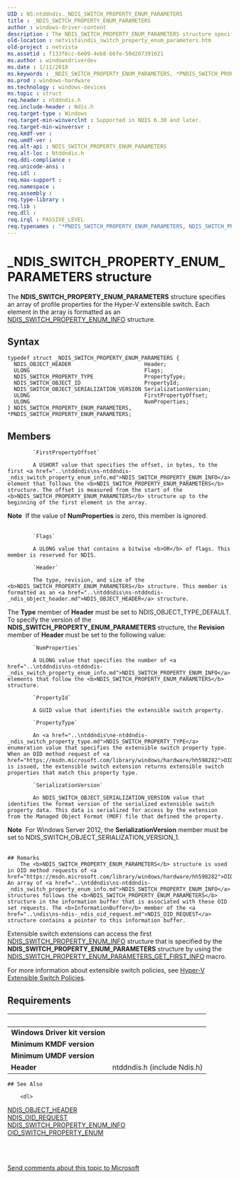 ```yaml
---
UID : NS:ntddndis._NDIS_SWITCH_PROPERTY_ENUM_PARAMETERS
title : _NDIS_SWITCH_PROPERTY_ENUM_PARAMETERS
author : windows-driver-content
description : The NDIS_SWITCH_PROPERTY_ENUM_PARAMETERS structure specifies an array of profile properties for the Hyper-V extensible switch. Each element in the array is formatted as an NDIS_SWITCH_PROPERTY_ENUM_INFO structure.
old-location : netvista\ndis_switch_property_enum_parameters.htm
old-project : netvista
ms.assetid : f133f6cc-6e09-4eb8-b6fe-50d207391621
ms.author : windowsdriverdev
ms.date : 1/11/2018
ms.keywords : _NDIS_SWITCH_PROPERTY_ENUM_PARAMETERS, *PNDIS_SWITCH_PROPERTY_ENUM_PARAMETERS, NDIS_SWITCH_PROPERTY_ENUM_PARAMETERS
ms.prod : windows-hardware
ms.technology : windows-devices
ms.topic : struct
req.header : ntddndis.h
req.include-header : Ndis.h
req.target-type : Windows
req.target-min-winverclnt : Supported in NDIS 6.30 and later.
req.target-min-winversvr : 
req.kmdf-ver : 
req.umdf-ver : 
req.alt-api : NDIS_SWITCH_PROPERTY_ENUM_PARAMETERS
req.alt-loc : Ntddndis.h
req.ddi-compliance : 
req.unicode-ansi : 
req.idl : 
req.max-support : 
req.namespace : 
req.assembly : 
req.type-library : 
req.lib : 
req.dll : 
req.irql : PASSIVE_LEVEL
req.typenames : "*PNDIS_SWITCH_PROPERTY_ENUM_PARAMETERS, NDIS_SWITCH_PROPERTY_ENUM_PARAMETERS"
---
```


# _NDIS_SWITCH_PROPERTY_ENUM_PARAMETERS structure
The <b>NDIS_SWITCH_PROPERTY_ENUM_PARAMETERS</b> structure specifies an array of profile properties for the Hyper-V extensible switch. Each element in the array is formatted as an <a href="..\ntddndis\ns-ntddndis-_ndis_switch_property_enum_info.md">NDIS_SWITCH_PROPERTY_ENUM_INFO</a> structure.

## Syntax
````
typedef struct _NDIS_SWITCH_PROPERTY_ENUM_PARAMETERS {
  NDIS_OBJECT_HEADER                       Header;
  ULONG                                    Flags;
  NDIS_SWITCH_PROPERTY_TYPE                PropertyType;
  NDIS_SWITCH_OBJECT_ID                    PropertyId;
  NDIS_SWITCH_OBJECT_SERIALIZATION_VERSION SerializationVersion;
  ULONG                                    FirstPropertyOffset;
  ULONG                                    NumProperties;
} NDIS_SWITCH_PROPERTY_ENUM_PARAMETERS, *PNDIS_SWITCH_PROPERTY_ENUM_PARAMETERS;
````

## Members

        
            `FirstPropertyOffset`

            A USHORT value that specifies the offset, in bytes, to the first <a href="..\ntddndis\ns-ntddndis-_ndis_switch_property_enum_info.md">NDIS_SWITCH_PROPERTY_ENUM_INFO</a> element that follows the <b>NDIS_SWITCH_PROPERTY_ENUM_PARAMETERS</b> structure. The offset is measured from the start of the <b>NDIS_SWITCH_PROPERTY_ENUM_PARAMETERS</b> structure up to the beginning of the first element in the array.

<div class="alert"><b>Note</b>  If the value of <b>NumProperties</b> is zero, this member is ignored. </div>
<div> </div>
        
            `Flags`

            A ULONG value that contains a bitwise <b>OR</b> of flags. This member is reserved for NDIS.
        
            `Header`

            The type, revision, and size of the <b>NDIS_SWITCH_PROPERTY_ENUM_PARAMETERS</b> structure. This member is formatted as an <a href="..\ntddndis\ns-ntddndis-_ndis_object_header.md">NDIS_OBJECT_HEADER</a> structure.

The <b>Type</b> member of <b>Header</b> must be set to NDIS_OBJECT_TYPE_DEFAULT. To specify the version of the <b>NDIS_SWITCH_PROPERTY_ENUM_PARAMETERS</b> structure, the <b>Revision</b> member of <b>Header</b> must be set to the following value:
        
            `NumProperties`

            A ULONG value that specifies the number of <a href="..\ntddndis\ns-ntddndis-_ndis_switch_property_enum_info.md">NDIS_SWITCH_PROPERTY_ENUM_INFO</a> elements that follow the <b>NDIS_SWITCH_PROPERTY_ENUM_PARAMETERS</b> structure.
        
            `PropertyId`

            A GUID value that identifies the extensible switch property.
        
            `PropertyType`

            An <a href="..\ntddndis\ne-ntddndis-_ndis_switch_property_type.md">NDIS_SWITCH_PROPERTY_TYPE</a> enumeration value that specifies the extensible switch property type. When an OID method request of <a href="https://msdn.microsoft.com/library/windows/hardware/hh598282">OID_SWITCH_PROPERTY_ENUM</a> is issued, the extensible switch extension returns extensible switch properties that match this property type.
        
            `SerializationVersion`

            An NDIS_SWITCH_OBJECT_SERIALIZATION_VERSION value that identifies the format version of the serialized extensible switch property data. This data is serialized for access by the extension from the Managed Object Format (MOF) file that defined the property.

<div class="alert"><b>Note</b>  For Windows Server 2012, the <b>SerializationVersion</b> member must be set to NDIS_SWITCH_OBJECT_SERIALIZATION_VERSION_1.</div>
<div> </div>

    ## Remarks
        The <b>NDIS_SWITCH_PROPERTY_ENUM_PARAMETERS</b> structure is used in OID method requests of <a href="https://msdn.microsoft.com/library/windows/hardware/hh598282">OID_SWITCH_PROPERTY_ENUM</a>. An array of <a href="..\ntddndis\ns-ntddndis-_ndis_switch_property_enum_info.md">NDIS_SWITCH_PROPERTY_ENUM_INFO</a> structures follows the <b>NDIS_SWITCH_PROPERTY_ENUM_PARAMETERS</b> structure in the information buffer that is associated with these OID set requests. The <b>InformationBuffer</b> member of the <a href="..\ndis\ns-ndis-_ndis_oid_request.md">NDIS_OID_REQUEST</a> structure contains a pointer to this information buffer.

Extensible switch extensions can access the first <a href="..\ntddndis\ns-ntddndis-_ndis_switch_property_enum_info.md">NDIS_SWITCH_PROPERTY_ENUM_INFO</a> structure that is specified by the  <b>NDIS_SWITCH_PROPERTY_ENUM_PARAMETERS</b> structure by using the <a href="https://msdn.microsoft.com/library/windows/hardware/hh598254">NDIS_SWITCH_PROPERTY_ENUM_PARAMETERS_GET_FIRST_INFO</a> macro.

For more information about extensible switch policies, see <a href="https://msdn.microsoft.com/8AB85E48-EF37-4D42-873B-34D4835AF22E">Hyper-V Extensible Switch Policies</a>.

## Requirements
| &nbsp; | &nbsp; |
| ---- |:---- |
| **Windows Driver kit version** |  |
| **Minimum KMDF version** |  |
| **Minimum UMDF version** |  |
| **Header** | ntddndis.h (include Ndis.h) |

    ## See Also

        <dl>
<dt><b></b></dt>
<dt>
<a href="..\ntddndis\ns-ntddndis-_ndis_object_header.md">NDIS_OBJECT_HEADER</a>
</dt>
<dt>
<a href="..\ndis\ns-ndis-_ndis_oid_request.md">NDIS_OID_REQUEST</a>
</dt>
<dt>
<a href="..\ntddndis\ns-ntddndis-_ndis_switch_property_enum_info.md">NDIS_SWITCH_PROPERTY_ENUM_INFO</a>
</dt>
<dt>
<a href="https://msdn.microsoft.com/library/windows/hardware/hh598282">OID_SWITCH_PROPERTY_ENUM</a>
</dt>
</dl>
 

 

<a href="mailto:wsddocfb@microsoft.com?subject=Documentation%20feedback [netvista\netvista]:%20NDIS_SWITCH_PROPERTY_ENUM_PARAMETERS structure%20 RELEASE:%20(1/11/2018)&amp;body=%0A%0APRIVACY STATEMENT%0A%0AWe use your feedback to improve the documentation. We don't use your email address for any other purpose, and we'll remove your email address from our system after the issue that you're reporting is fixed. While we're working to fix this issue, we might send you an email message to ask for more info. Later, we might also send you an email message to let you know that we've addressed your feedback.%0A%0AFor more info about Microsoft's privacy policy, see http://privacy.microsoft.com/en-us/default.aspx." title="Send comments about this topic to Microsoft">Send comments about this topic to Microsoft</a>